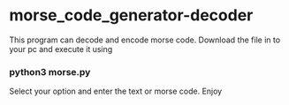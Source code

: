 # morse_code_generator-decoder
This program can decode and encode morse code.
Download the file in to your pc and execute it using
### python3 morse.py
Select your option and enter the text or morse code.
Enjoy
